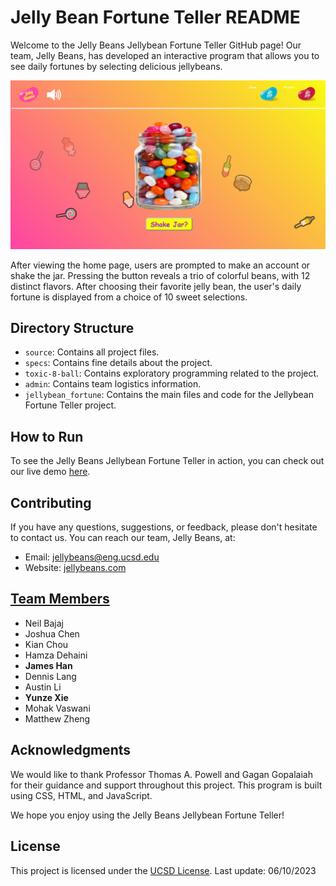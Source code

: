 # Jelly Bean Fortune Teller README

Welcome to the Jelly Beans Jellybean Fortune Teller GitHub page! Our team, Jelly Beans, has developed an interactive program that allows you to see daily fortunes by selecting delicious jellybeans.

![Fortune Teller](https://github.com/cse110-sp23-group10/cse110-sp23-group10/raw/main/jellybean_fortune/assets/060923-project-screenshot.png)

After viewing the home page, users are prompted to make an account or shake the jar. Pressing the button reveals a trio of colorful beans, with 12 distinct flavors. After choosing their favorite jelly bean, the user's daily fortune is displayed from a choice of 10 sweet selections.

## Directory Structure

- `source`: Contains all project files.
- `specs`: Contains fine details about the project.
- `toxic-8-ball`: Contains exploratory programming related to the project.
- `admin`: Contains team logistics information.
- `jellybean_fortune`: Contains the main files and code for the Jellybean Fortune Teller project.

## How to Run

To see the Jelly Beans Jellybean Fortune Teller in action, you can check out our live demo [here](https://cse110-sp23-group10.github.io/cse110-sp23-group10/jellybean_fortune/landing.html).

## Contributing

If you have any questions, suggestions, or feedback, please don't hesitate to contact us. You can reach our team, Jelly Beans, at:

- Email: [jellybeans@eng.ucsd.edu](mailto:csepeeradviser@eng.ucsd.edu)
- Website: [jellybeans.com](https://cse110-sp23-group10.github.io/cse110-sp23-group10/jellybean_fortune/landing.html)

## [Team Members](https://github.com/cse110-sp23-group10/cse110-sp23-group10/blob/main/admin/team.md)

- Neil Bajaj
- Joshua Chen
- Kian Chou
- Hamza Dehaini
- **James Han**
- Dennis Lang
- Austin Li
- **Yunze Xie**
- Mohak Vaswani
- Matthew Zheng

## Acknowledgments

We would like to thank Professor Thomas A. Powell and Gagan Gopalaiah for their guidance and support throughout this project. This program is built using CSS, HTML, and JavaScript.

We hope you enjoy using the Jelly Beans Jellybean Fortune Teller!

## License

This project is licensed under the [UCSD License](https://opensource.org/licenses/UCSD).
Last update: 06/10/2023
